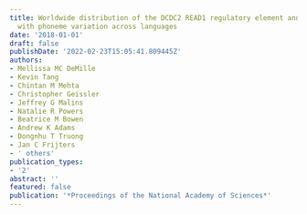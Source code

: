 ```yaml
---
title: Worldwide distribution of the DCDC2 READ1 regulatory element and its relationship
  with phoneme variation across languages
date: '2018-01-01'
draft: false
publishDate: '2022-02-23T15:05:41.809445Z'
authors:
- Mellissa MC DeMille
- Kevin Tang
- Chintan M Mehta
- Christopher Geissler
- Jeffrey G Malins
- Natalie R Powers
- Beatrice M Bowen
- Andrew K Adams
- Dongnhu T Truong
- Jan C Frijters
- ' others'
publication_types:
- '2'
abstract: ''
featured: false
publication: '*Proceedings of the National Academy of Sciences*'
---
```


